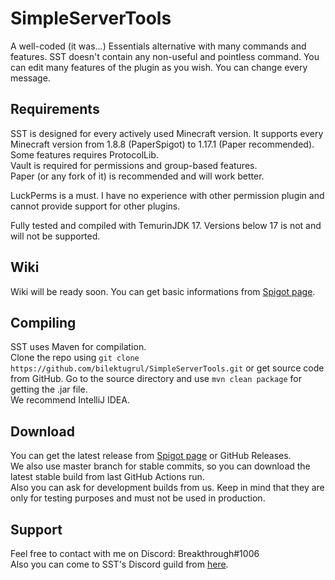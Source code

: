 # SimpleServerTools

A well-coded (it was...) Essentials alternative with many commands and features. SST doesn't contain any non-useful and pointless command. You can edit many features of the plugin as you wish. You can change every message.

## Requirements

SST is designed for every actively used Minecraft version. It supports every Minecraft version from 1.8.8 (PaperSpigot) to 1.17.1 (Paper recommended).  
Some features requires ProtocolLib.  
Vault is required for permissions and group-based features.  
Paper (or any fork of it) is recommended and will work better.  

LuckPerms is a must. I have no experience with other permission plugin and cannot provide support for other plugins.  

Fully tested and compiled with TemurinJDK 17. Versions below 17 is not and will not be supported.

## Wiki

Wiki will be ready soon. You can get basic informations from [Spigot page](https://www.spigotmc.org/resources/simpleservertools-1-8-8-1-16-5-completely-configurable-all-in-one.92388/).

## Compiling

SST uses Maven for compilation.  
Clone the repo using ``git clone https://github.com/bilektugrul/SimpleServerTools.git`` or get source code from GitHub.
Go to the source directory and use ``mvn clean package`` for getting the .jar file.   
We recommend IntelliJ IDEA.

## Download

You can get the latest release from [Spigot page](https://www.spigotmc.org/resources/simpleservertools-1-8-8-1-16-5-completely-configurable-all-in-one.92388/) or GitHub Releases.  
We also use master branch for stable commits, so you can download the latest stable build from last GitHub Actions run.  
Also you can ask for development builds from us. Keep in mind that they are only for testing purposes and must not be used in production.


## Support

Feel free to contact with me on Discord: Breakthrough#1006  
Also you can come to SST's Discord guild from [here](discord.gg/FzCTrKq2nE).
